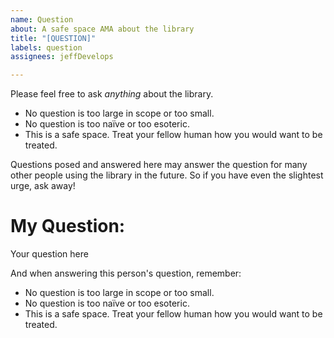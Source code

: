 ```yaml
---
name: Question
about: A safe space AMA about the library
title: "[QUESTION]"
labels: question
assignees: jeffDevelops

---
```


Please feel free to ask *anything* about the library.

- No question is too large in scope or too small.
- No question is too naïve or too esoteric.
- This is a safe space. Treat your fellow human how you would want to be treated.

Questions posed and answered here may answer the question for many other people using the library in the future. So if you have even the slightest urge, ask away!

# My Question:
Your question here

And when answering this person's question, remember:
- No question is too large in scope or too small.
- No question is too naïve or too esoteric.
- This is a safe space. Treat your fellow human how you would want to be treated.

